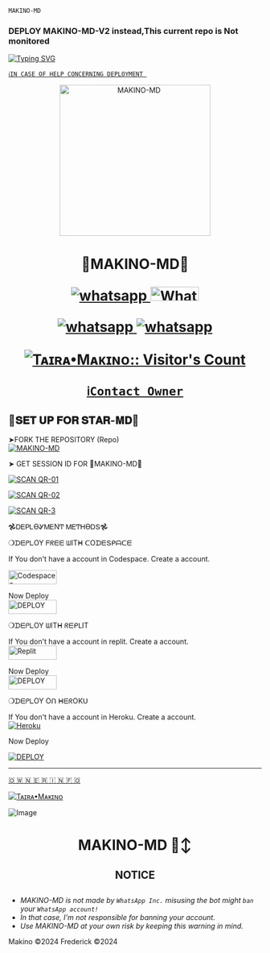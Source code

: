 ``MAKINO-MD``
### DEPLOY MAKINO-MD-V2 instead,This current repo is Not monitored
<a href="https://git.io/typing-svg"><img src="https://readme-typing-svg.demolab.com?font=Protest+Strike&size=25&duration=600&pause=600&color=BBFFFB&random=false&width=435&lines=+Hi++%E1%95%95(+%D5%9E+%E1%97%9C+%D5%9E+)%E1%95%97+I'm+MAKINO-MD................+;A+Multi-fuctional+WhatsApp+Bot;+++++BY+Tᴀɪʀᴀ+Mᴀᴋɪɴᴏ" alt="Typing SVG" /></a>  


[`ℹ️IN CASE OF HELP CONCERNING DEPLOYMENT
`](https://wa.me/+27640498397)



<p align="center">
  <a href="https://wa.me/+27640498397">
    <img alt="MAKINO-MD" height="300" src=https://telegra.ph/file/f1ffb3c5f386f9f8bccb5.jpg">
  </a>
<h1 align="center"> 👾MAKINO-MD👾
</p>
      <p align="center">
  <a href="https://wa.me//+27640498397" target="_blank">
    <img alt="whatsapp" src="https://img.shields.io/badge/ Whatsapp -25D366?style=for-the-badge&logo=whatsapp&logoColor=white" />
  </a>
  <a aria-label="MAKINO-MD is free to use" href="https://chat.whatsapp.com/BRDE2Yqsj9iAkTxhnuI1AL" "target="_blank"><img alt='Whatsapp' src='https://img.shields.io/badge/OFFICIAL-GC-h?color=black&style=for-the-badge&logo=whatsapp' width="96.35" height="28"/></a></p>

   
 
<p align="center">
<a href='https://chat.whatsapp.com/BRDE2Yqsj9iAkTxhnuI1AL' 
  <a aria-label="Join our chats" href="https://chat.whatsapp.com/BRDE2Yqsj9iAkTxhnuI1AL" target="_blank">

   <img alt="whatsapp" src="https://img.shields.io/badge/Join Group-25D366?style=for-the-badge&logo=whatsapp&logoColor=white" />
<img alt="whatsapp" src="https://img.shields.io/badge/Bot%20Whatsapp-25D366?style=for-the-badge&logo=whatsapp&logoColor=white" />

  <a
 href="https://wa.me//+27640498397"></a>
</p>

  </a>



 </a>
   <a aria-label="MAKINO-MD is free to use,Join our channel" href="https://whatsapp.com/channel/0029VaaSaXD23n3ZEognud1V" target="_blank">
 <p align="center"><img src="https://profile-counter.glitch.me/{xcelsama}/count.svg" alt="Tᴀɪʀᴀ•Mᴀᴋɪɴᴏ:: Visitor's Count" /></p>



 
  [`ℹ️Contact Owner`](https://wa.me/+27640498397)



## 💫𝐒𝐄𝐓 𝐔𝐏 𝐅𝐎𝐑 𝐒𝐓𝐀𝐑-𝐌𝐃💫

➤FORK THE REPOSITORY (Repo) 
    <br>
<a href="https://github.com/Anonphoenix007/MAKINO-MD/fork"><img title="MAKINO-MD" src="https://img.shields.io/badge/FORK MAKINO-MD?color=black&style=for-the-badge&logo=stackshare"></a>


➤  GET SESSION  ID FOR  👾MAKINO-MD👾
  
  

<a href='https://makino-md-d1a06dd3eac7.herokuapp.com/' target="_blank"><img alt='SCAN QR-01' src='https://img.shields.io/badge/Scan_qr-01-100000?style=for-the-badge&logo=scan&logoColor=white&labelColor=red&color=black'/></a>

<a href='https://makino-md-d1a06dd3eac7.herokuapp.com/' target="_blank"><img alt='SCAN QR-02' src='https://img.shields.io/badge/Scan_qr-02-100000?style=for-the-badge&logo=scan&logoColor=white&labelColor=black&color=blue'/></a>

<a href='https://replit.com/@phoenixgibson00/MAKINO-MD-Qr-scanner#index.js' target="_blank"><img alt='SCAN QR-3' src='https://img.shields.io/badge/Scan_qr-03-100000?style=for-the-badge&logo=scan&logoColor=white&labelColor=black&color=blue'/></a>


𖣘ᎠᎬᏢᏞϴᎽᎷᎬΝͲ ᎷᎬͲᎻϴᎠՏ𖣘

❍ᗪᗴᑭᒪOY  ᖴᖇᗴᗴ ᗯITᕼ ᑕOᗪᗴՏᑭᗩᑕᗴ


 If You don't have a account in Codespace. Create a account.
    <br>

<a href='https://github.com/login?return_to=https%3A%2F%2Fgithub.com%2Fcodespaces' target="_blank"><img alt='Codespaces' src='https://img.shields.io/badge/CREATE-h?color=black&style=for-the-badge&logo=visualstudiocode' width="96.35" height="28"/></a></p>
Now Deploy
    <br>
<a href='https://codespace.com /new' target="_blank"><img alt='DEPLOY' src='https://img.shields.io/badge/DEPLOY -h?color=black&style=for-the-badge&logo=visualstudiocode' width="96.35" height="28"/></a></p>
 




❍ᗪᗴᑭᒪOY ᗯITᕼ ᖇᗴᑭᒪIT

If You don't have a account in replit. Create a account.
    <br>
<a href='https://replit.com/signup' target="_blank"><img alt='Replit' src='https://img.shields.io/badge/CREATE-h?color=black&style=for-the-badge&logo=Replit' width="96.35" height="28"/></a></p>

Now Deploy
    <br>
<a href="https://replit.com/new" target="_blank"><img alt="DEPLOY" src="https://img.shields.io/badge/DEPLOY-black?color=black&style=for-the-badge&logo=Replit" width="96.35" height="28"></a>

❍ᗪᗴᑭᒪOY Oᑎ ᕼᗴᖇOKᑌ

If You don't have a account in Heroku. Create a account.
    <br>
<a href='https://signup.heroku.com/' target="_blank"><img alt='Heroku' src='https://img.shields.io/badge/-Create-black?style=for-the-badge&logo=heroku&logoColor=white'/></a></p>

  Now Deploy
    <br>

<a href='https://dashboard.heroku.com/new?template=https://github.com/Anonphoenix007/MAKINO-MD' target="_blank"><img alt='DEPLOY' src='https://img.shields.io/badge/-DEPLOY-black?style=for-the-badge&logo=heroku&logoColor=white'/>



*******************************************
🇴 🇼 🇳 🇪 🇷  🇮 🇳 🇫  🇴 
 
[![Tᴀɪʀᴀ•Mᴀᴋɪɴᴏ](https://telegra.ph/file/f1ffb3c5f386f9f8bccb5.jpg)](https://wa.me/27640498397)


<img src="https://telegra.ph/file/f1ffb3c5f386f9f8bccb5.jpg" alt="Image"> 


<h1 align="center"> MAKINO-MD 🙂‍↕
</p></p>

<h2 align="center">  NOTICE   </h2>

   
## 

- *MAKINO-MD is not made by `WhatsApp Inc.` misusing the bot might `ban` your `WhatsApp account!`*
- *In that case, I'm not responsible for banning your account.*
- *Use MAKINO-MD at your own risk by keeping this warning in mind.*


Makino ©2024
Frederick ©2024

